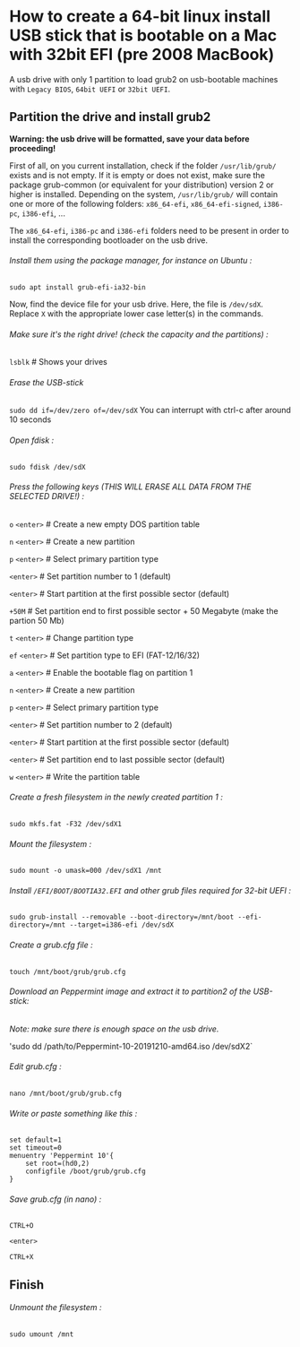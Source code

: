 # How to create a 64-bit linux install USB stick that is bootable on a Mac with 32bit EFI (pre 2008 MacBook)

A usb drive with only 1 partition to load grub2 on usb-bootable machines with `Legacy BIOS`, `64bit UEFI` or `32bit UEFI`.

## Partition the drive and install grub2

**Warning: the usb drive will be formatted, save your data before proceeding!**

First of all, on you current installation, check if the folder `/usr/lib/grub/` exists and is not empty.
If it is empty or does not exist, make sure the package grub-common (or equivalent for your distribution) version 2 or higher is installed.
Depending on the system, `/usr/lib/grub/` will contain one or more of the following folders: `x86_64-efi`, `x86_64-efi-signed`, `i386-pc`, `i386-efi`, ...

The `x86_64-efi`, `i386-pc` and `i386-efi` folders need to be present in order to install the corresponding bootloader on the usb drive.

###### Install them using the package manager, for instance on Ubuntu :

`sudo apt install grub-efi-ia32-bin`

Now, find the device file for your usb drive. Here, the file is `/dev/sdX`. Replace `X` with the appropriate lower case letter(s) in the commands.

###### Make sure it's the right drive! (check the capacity and the partitions) :

`lsblk`  # Shows your drives 

###### Erase the USB-stick
`sudo dd if=/dev/zero of=/dev/sdX`
You can interrupt with ctrl-c after around 10 seconds

###### Open fdisk :

`sudo fdisk /dev/sdX`

###### Press the following keys (THIS WILL ERASE ALL DATA FROM THE SELECTED DRIVE!) :

`o` `<enter>` # Create a new empty DOS partition table

`n` `<enter>` # Create a new partition

`p` `<enter>` # Select primary partition type

`<enter>` # Set partition number to 1 (default)

`<enter>` # Start partition at the first possible sector (default)

`+50M` # Set partition end to first possible sector + 50 Megabyte (make the partion 50 Mb)

`t` `<enter>` # Change partition type

`ef` `<enter>` # Set partition type to EFI (FAT-12/16/32)

`a` `<enter>` # Enable the bootable flag on partition 1

`n` `<enter>` # Create a new partition

`p` `<enter>` # Select primary partition type

`<enter>` # Set partition number to 2 (default)

`<enter>` # Start partition at the first possible sector (default)

`<enter>` # Set partition end to last possible sector (default)

`w` `<enter>` # Write the partition table

###### Create a fresh filesystem in the newly created partition 1 :

`sudo mkfs.fat -F32 /dev/sdX1`

###### Mount the filesystem :

`sudo mount -o umask=000 /dev/sdX1 /mnt`

###### Install `/EFI/BOOT/BOOTIA32.EFI` and other grub files required for 32-bit UEFI :

`sudo grub-install --removable --boot-directory=/mnt/boot --efi-directory=/mnt --target=i386-efi /dev/sdX`

###### Create a grub.cfg file :

`touch /mnt/boot/grub/grub.cfg`


###### Download an Peppermint image and extract it to partition2 of the USB-stick:

*Note: make sure there is enough space on the usb drive.*

'sudo dd /path/to/Peppermint-10-20191210-amd64.iso /dev/sdX2`

###### Edit grub.cfg :

`nano /mnt/boot/grub/grub.cfg`

###### Write or paste something like this :

````
set default=1
set timeout=0
menuentry 'Peppermint 10'{
	set root=(hd0,2)
	configfile /boot/grub/grub.cfg
}
````


###### Save grub.cfg (in nano) :

`CTRL+O`

`<enter>`

`CTRL+X`

## Finish

###### Unmount the filesystem :

`sudo umount /mnt`
